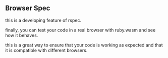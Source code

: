 ## Browser Spec
this is a developing feature of rspec.

finally, you can test your code in a real browser with ruby.wasm and see how it behaves.

this is a great way to ensure that your code is working as expected and that it is compatible with different browsers.